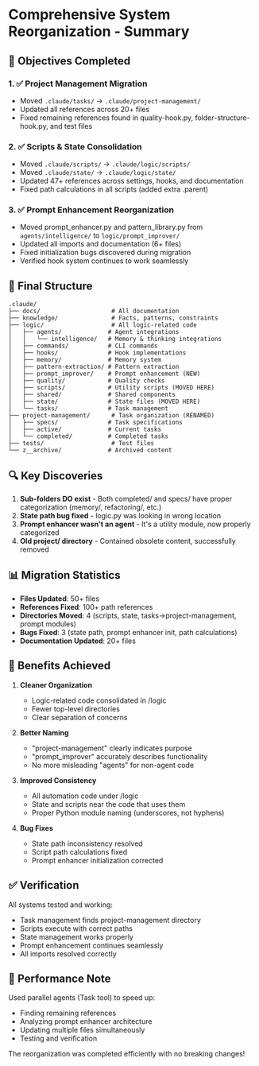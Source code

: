 # Comprehensive System Reorganization - Summary

## 🎯 Objectives Completed

### 1. ✅ Project Management Migration
- Moved `.claude/tasks/` → `.claude/project-management/`
- Updated all references across 20+ files
- Fixed remaining references found in quality-hook.py, folder-structure-hook.py, and test files

### 2. ✅ Scripts & State Consolidation  
- Moved `.claude/scripts/` → `.claude/logic/scripts/`
- Moved `.claude/state/` → `.claude/logic/state/`
- Updated 47+ references across settings, hooks, and documentation
- Fixed path calculations in all scripts (added extra .parent)

### 3. ✅ Prompt Enhancement Reorganization
- Moved prompt_enhancer.py and pattern_library.py from `agents/intelligence/` to `logic/prompt_improver/`
- Updated all imports and documentation (6+ files)
- Fixed initialization bugs discovered during migration
- Verified hook system continues to work seamlessly

## 📁 Final Structure

```
.claude/
├── docs/                    # All documentation
├── knowledge/               # Facts, patterns, constraints
├── logic/                   # All logic-related code
│   ├── agents/             # Agent integrations
│   │   └── intelligence/   # Memory & thinking integrations
│   ├── commands/           # CLI commands
│   ├── hooks/              # Hook implementations
│   ├── memory/             # Memory system
│   ├── pattern-extraction/ # Pattern extraction
│   ├── prompt_improver/    # Prompt enhancement (NEW)
│   ├── quality/            # Quality checks
│   ├── scripts/            # Utility scripts (MOVED HERE)
│   ├── shared/             # Shared components
│   ├── state/              # State files (MOVED HERE)
│   └── tasks/              # Task management
├── project-management/      # Task organization (RENAMED)
│   ├── specs/              # Task specifications
│   ├── active/             # Current tasks
│   └── completed/          # Completed tasks
├── tests/                   # Test files
└── z__archive/             # Archived content
```

## 🔍 Key Discoveries

1. **Sub-folders DO exist** - Both completed/ and specs/ have proper categorization (memory/, refactoring/, etc.)
2. **State path bug fixed** - logic.py was looking in wrong location
3. **Prompt enhancer wasn't an agent** - It's a utility module, now properly categorized
4. **Old project/ directory** - Contained obsolete content, successfully removed

## 📊 Migration Statistics

- **Files Updated**: 50+ files
- **References Fixed**: 100+ path references
- **Directories Moved**: 4 (scripts, state, tasks→project-management, prompt modules)
- **Bugs Fixed**: 3 (state path, prompt enhancer init, path calculations)
- **Documentation Updated**: 20+ files

## 🎉 Benefits Achieved

1. **Cleaner Organization**
   - Logic-related code consolidated in /logic
   - Fewer top-level directories
   - Clear separation of concerns

2. **Better Naming**
   - "project-management" clearly indicates purpose
   - "prompt_improver" accurately describes functionality
   - No more misleading "agents" for non-agent code

3. **Improved Consistency**
   - All automation code under /logic
   - State and scripts near the code that uses them
   - Proper Python module naming (underscores, not hyphens)

4. **Bug Fixes**
   - State path inconsistency resolved
   - Script path calculations fixed
   - Prompt enhancer initialization corrected

## ✅ Verification

All systems tested and working:
- Task management finds project-management directory
- Scripts execute with correct paths
- State management works properly
- Prompt enhancement continues seamlessly
- All imports resolved correctly

## 🚀 Performance Note

Used parallel agents (Task tool) to speed up:
- Finding remaining references
- Analyzing prompt enhancer architecture
- Updating multiple files simultaneously
- Testing and verification

The reorganization was completed efficiently with no breaking changes!